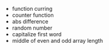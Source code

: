 - function curring
- counter function
- abs difference
- random number
- capitalize first word
- middle of even and odd array length